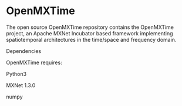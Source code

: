 # OpenMXTime
The open source OpenMXTime repository contains the OpenMXTime project, an Apache MXNet Incubator based framework implementing spatiotemporal architectures in the time/space and frequency domain.

Dependencies

OpenMXTime requires:

Python3

MXNet 1.3.0

numpy
